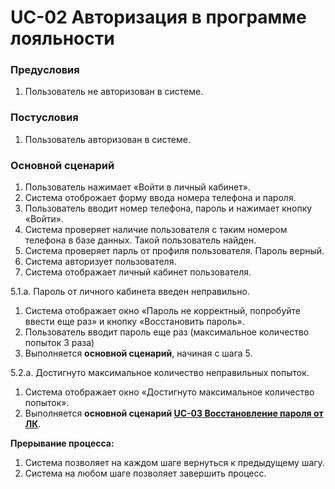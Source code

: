 # UC-02 Авторизация в программе лояльности

### Предусловия

1. Пользователь не авторизован в системе.

### Постусловия

1. Пользователь авторизован в системе.

### Основной сценарий

1. Пользователь нажимает «Войти в личный кабинет». 
2. Система отоброжает форму ввода номера телефона и пароля. 
3. Пользователь вводит номер телефона, пароль и нажимает кнопку «Войти».
4. Система проверяет наличие пользователя с таким номером телефона в базе данных. Такой пользователь найден.
5. Система проверяет парль от профиля пользователя. 
   Пароль верный. 
6. Система авторизует пользователя.
7. Система отображает личный кабинет пользователя. 

5.1.а. Пароль от личного кабинета введен неправильно. 

1. Система отображает окно «Пароль не корректный, попробуйте ввести еще раз» и кнопку «Восстановить пароль». 
2. Пользователь вводит пароль еще раз (максимальное количество попыток 3 раза)
3. Выполняется **основной сценарий**, начиная с шага 5.

5.2.а. Достигнуто максимальное количество неправильных попыток. 

1. Система отображает окно «Достигнуто максимальное количество попыток». 
2. Выполняется **основной сценарий [UC-03 Восстановление пароля от ЛК](uc03.md)**. 

**Прерывание процесса:**

1. Система позволяет на каждом шаге вернуться к предыдущему шагу.
2. Система на любом шаге позволяет завершить процесс.
